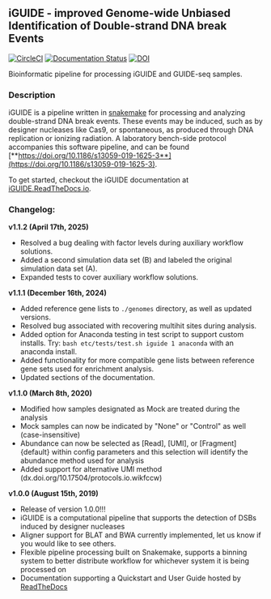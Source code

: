## iGUIDE - improved Genome-wide Unbiased Identification of Double-strand DNA break Events
[![CircleCI](https://circleci.com/gh/cnobles/iGUIDE.svg?style=svg)](https://circleci.com/gh/cnobles/iGUIDE)
[![Documentation Status](https://readthedocs.org/projects/iguide/badge/?version=latest)](http://iguide.readthedocs.io/en/latest/?badge=latest)
[![DOI](https://zenodo.org/badge/88088016.svg)](https://zenodo.org/badge/latestdoi/88088016)


Bioinformatic pipeline for processing iGUIDE and GUIDE-seq samples.

### Description
iGUIDE is a pipeline written in [snakemake](http://snakemake.readthedocs.io/) for processing and analyzing double-strand DNA break events. These events may be induced, such as by designer nucleases like Cas9, or spontaneous, as produced through DNA replication or ionizing radiation. A laboratory bench-side protocol accompanies this software pipeline, and can be found [**https://doi.org/10.1186/s13059-019-1625-3**](https://doi.org/10.1186/s13059-019-1625-3). 

To get started, checkout the iGUIDE documentation at [iGUIDE.ReadTheDocs.io](https://iguide.readthedocs.io/).

### Changelog:

**v1.1.2 (April 17th, 2025)**

- Resolved a bug dealing with factor levels during auxiliary workflow solutions.
- Added a second simulation data set (B) and labeled the original simulation data set (A).
- Expanded tests to cover auxiliary workflow solutions.

**v1.1.1 (December 16th, 2024)**

* Added reference gene lists to `./genomes` directory, as well as updated versions.
* Resolved bug associated with recovering multihit sites during analysis.
* Added option for Anaconda testing in test script to support custom installs. Try: `bash etc/tests/test.sh iguide 1 anaconda` with an anaconda install.
* Added functionality for more compatible gene lists between reference gene sets used for enrichment analysis.
* Updated sections of the documentation.

**v1.1.0 (March 8th, 2020)**

* Modified how samples designated as Mock are treated during the analysis
* Mock samples can now be indicated by "None" or "Control" as well 
  (case-insensitive)
* Abundance can now be selected as [Read], [UMI], or [Fragment]{default} within 
  config parameters and this selection will identify the abundance method used
  for analysis
* Added support for alternative UMI method (dx.doi.org/10.17504/protocols.io.wikfccw)

**v1.0.0 (August 15th, 2019)**

* Release of version 1.0.0!!!
* iGUIDE is a computational pipeline that supports the detection of DSBs induced
  by designer nucleases
* Aligner support for BLAT and BWA currently implemented, let us know if you 
  would like to see others.
* Flexible pipeline processing built on Snakemake, supports a binning system
  to better distribute workflow for whichever system it is being processed on
* Documentation supporting a Quickstart and User Guide hosted by [ReadTheDocs](https://iguide.readthedocs.io/)
